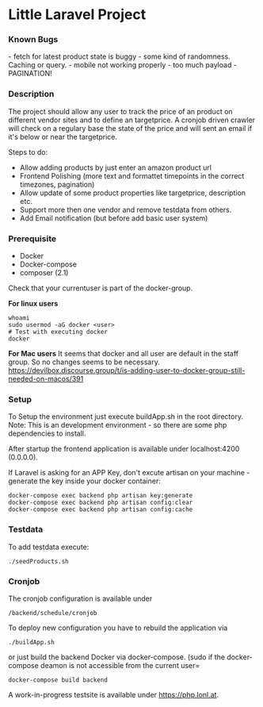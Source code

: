 <h1>Little Laravel Project</h1>

<h3>Known Bugs</h3>
- fetch for latest product state is buggy - some kind of randomness. Caching or query.
- mobile not working properly
- too much payload - PAGINATION!

<h3>Description</h3>

The project should allow any user to track the price of an product on different vendor sites and to define an targetprice.
A cronjob driven crawler will check on a regulary base the state of the price and will sent an email if it's below or near the targetprice.

Steps to do:
- Allow adding products by just enter an amazon product url
- Frontend Polishing (more text and formattet timepoints in the correct timezones, pagination)
- Allow update of some product properties like targetprice, description etc.
- Support more then one vendor and remove testdata from others.
- Add Email notification (but before add basic user system)

<h3>Prerequisite</h3>

- Docker
- Docker-compose
- composer (2.1)

Check that your currentuser is part of the docker-group.

<b>For linux users</b>
```
whoami
sudo usermod -aG docker <user>
# Test with executing docker
docker
```

<b>For Mac users</b>
It seems that docker and all user are default in the staff group. So no changes seems to be necessary.
https://devilbox.discourse.group/t/is-adding-user-to-docker-group-still-needed-on-macos/391

<h3>Setup</h3>

To Setup the environment just execute buildApp.sh in the root directory.
Note: This is an development environment - so there are some php dependencies to install.

After startup the frontend application is available under localhost:4200 (0.0.0.0).

If Laravel is asking for an APP Key, don't excute artisan on your machine - generate the key inside your docker container:
```
docker-compose exec backend php artisan key:generate
docker-compose exec backend php artisan config:clear
docker-compose exec backend php artisan config:cache
```

<h3> Testdata </h3>

To add testdata execute:
```
./seedProducts.sh
```
<h3> Cronjob </h3>

The cronjob configuration is available under
```
/backend/schedule/cronjob
```
To deploy new configuration you have to rebuild the application via
```
./buildApp.sh
```
or just build the backend Docker via docker-compose. (sudo if the docker-compose deamon is not accessible from the current user=
```
docker-compose build backend
```

A work-in-progress testsite is available under https://php.lonl.at.
